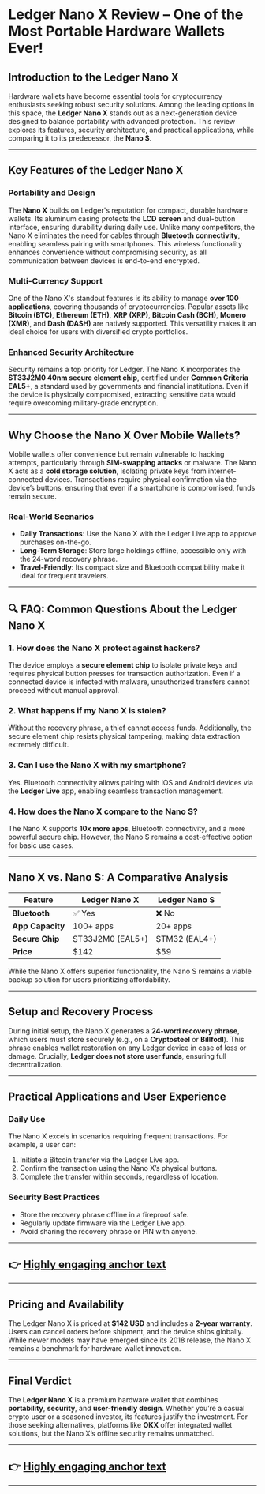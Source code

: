 # Ledger Nano X Review – One of the Most Portable Hardware Wallets Ever!

## Introduction to the Ledger Nano X  

Hardware wallets have become essential tools for cryptocurrency enthusiasts seeking robust security solutions. Among the leading options in this space, the **Ledger Nano X** stands out as a next-generation device designed to balance portability with advanced protection. This review explores its features, security architecture, and practical applications, while comparing it to its predecessor, the **Nano S**.

---

## Key Features of the Ledger Nano X  

### Portability and Design  
The **Nano X** builds on Ledger's reputation for compact, durable hardware wallets. Its aluminum casing protects the **LCD screen** and dual-button interface, ensuring durability during daily use. Unlike many competitors, the Nano X eliminates the need for cables through **Bluetooth connectivity**, enabling seamless pairing with smartphones. This wireless functionality enhances convenience without compromising security, as all communication between devices is end-to-end encrypted.

### Multi-Currency Support  
One of the Nano X's standout features is its ability to manage **over 100 applications**, covering thousands of cryptocurrencies. Popular assets like **Bitcoin (BTC)**, **Ethereum (ETH)**, **XRP (XRP)**, **Bitcoin Cash (BCH)**, **Monero (XMR)**, and **Dash (DASH)** are natively supported. This versatility makes it an ideal choice for users with diversified crypto portfolios.

### Enhanced Security Architecture  
Security remains a top priority for Ledger. The Nano X incorporates the **ST33J2M0 40nm secure element chip**, certified under **Common Criteria EAL5+**, a standard used by governments and financial institutions. Even if the device is physically compromised, extracting sensitive data would require overcoming military-grade encryption.

---

## Why Choose the Nano X Over Mobile Wallets?  

Mobile wallets offer convenience but remain vulnerable to hacking attempts, particularly through **SIM-swapping attacks** or malware. The Nano X acts as a **cold storage solution**, isolating private keys from internet-connected devices. Transactions require physical confirmation via the device’s buttons, ensuring that even if a smartphone is compromised, funds remain secure.

### Real-World Scenarios  
- **Daily Transactions**: Use the Nano X with the Ledger Live app to approve purchases on-the-go.  
- **Long-Term Storage**: Store large holdings offline, accessible only with the 24-word recovery phrase.  
- **Travel-Friendly**: Its compact size and Bluetooth compatibility make it ideal for frequent travelers.

---

## 🔍 FAQ: Common Questions About the Ledger Nano X  

### 1. **How does the Nano X protect against hackers?**  
The device employs a **secure element chip** to isolate private keys and requires physical button presses for transaction authorization. Even if a connected device is infected with malware, unauthorized transfers cannot proceed without manual approval.

### 2. **What happens if my Nano X is stolen?**  
Without the recovery phrase, a thief cannot access funds. Additionally, the secure element chip resists physical tampering, making data extraction extremely difficult.

### 3. **Can I use the Nano X with my smartphone?**  
Yes. Bluetooth connectivity allows pairing with iOS and Android devices via the **Ledger Live** app, enabling seamless transaction management.

### 4. **How does the Nano X compare to the Nano S?**  
The Nano X supports **10x more apps**, Bluetooth connectivity, and a more powerful secure chip. However, the Nano S remains a cost-effective option for basic use cases.

---

## Nano X vs. Nano S: A Comparative Analysis  

| Feature                | Ledger Nano X                  | Ledger Nano S                |  
|------------------------|--------------------------------|------------------------------|  
| **Bluetooth**          | ✅ Yes                         | ❌ No                        |  
| **App Capacity**       | 100+ apps                      | 20+ apps                     |  
| **Secure Chip**        | ST33J2M0 (EAL5+)               | STM32 (EAL4+)                |  
| **Price**              | $142                          | $59                          |  

While the Nano X offers superior functionality, the Nano S remains a viable backup solution for users prioritizing affordability.

---

## Setup and Recovery Process  

During initial setup, the Nano X generates a **24-word recovery phrase**, which users must store securely (e.g., on a **Cryptosteel** or **Billfodl**). This phrase enables wallet restoration on any Ledger device in case of loss or damage. Crucially, **Ledger does not store user funds**, ensuring full decentralization.

---

## Practical Applications and User Experience  

### Daily Use  
The Nano X excels in scenarios requiring frequent transactions. For example, a user can:  
1. Initiate a Bitcoin transfer via the Ledger Live app.  
2. Confirm the transaction using the Nano X’s physical buttons.  
3. Complete the transfer within seconds, regardless of location.

### Security Best Practices  
- Store the recovery phrase offline in a fireproof safe.  
- Regularly update firmware via the Ledger Live app.  
- Avoid sharing the recovery phrase or PIN with anyone.

---

## 👉 [Highly engaging anchor text](https://bit.ly/okx-bonus)  

---

## Pricing and Availability  

The Ledger Nano X is priced at **$142 USD** and includes a **2-year warranty**. Users can cancel orders before shipment, and the device ships globally. While newer models may have emerged since its 2018 release, the Nano X remains a benchmark for hardware wallet innovation.

---

## Final Verdict  

The **Ledger Nano X** is a premium hardware wallet that combines **portability**, **security**, and **user-friendly design**. Whether you’re a casual crypto user or a seasoned investor, its features justify the investment. For those seeking alternatives, platforms like **OKX** offer integrated wallet solutions, but the Nano X’s offline security remains unmatched.

---

## 👉 [Highly engaging anchor text](https://bit.ly/okx-bonus)  

---

